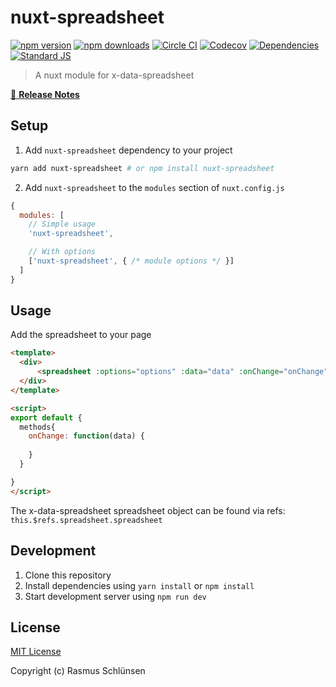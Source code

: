 # nuxt-spreadsheet

[![npm version][npm-version-src]][npm-version-href]
[![npm downloads][npm-downloads-src]][npm-downloads-href]
[![Circle CI][circle-ci-src]][circle-ci-href]
[![Codecov][codecov-src]][codecov-href]
[![Dependencies][david-dm-src]][david-dm-href]
[![Standard JS][standard-js-src]][standard-js-href]

> A nuxt module for x-data-spreadsheet

[📖 **Release Notes**](./CHANGELOG.md)

## Setup

1. Add `nuxt-spreadsheet` dependency to your project

```bash
yarn add nuxt-spreadsheet # or npm install nuxt-spreadsheet
```

2. Add `nuxt-spreadsheet` to the `modules` section of `nuxt.config.js`

```js
{
  modules: [
    // Simple usage
    'nuxt-spreadsheet',

    // With options
    ['nuxt-spreadsheet', { /* module options */ }]
  ]
}
```

## Usage


Add the spreadsheet to your page
``` html
<template>
  <div>
      <spreadsheet :options="options" :data="data" :onChange="onChange" ref="spreadsheet"/>
  </div>
</template>

<script>
export default {
  methods{
    onChange: function(data) {
      
    }
  }

}
</script>


```

The x-data-spreadsheet spreadsheet object can be found via refs: ```this.$refs.spreadsheet.spreadsheet``` 

## Development

1. Clone this repository
2. Install dependencies using `yarn install` or `npm install`
3. Start development server using `npm run dev`

## License

[MIT License](./LICENSE)

Copyright (c) Rasmus Schlünsen

<!-- Badges -->
[npm-version-src]: https://img.shields.io/npm/dt/nuxt-spreadsheet.svg?style=flat-square
[npm-version-href]: https://npmjs.com/package/nuxt-spreadsheet

[npm-downloads-src]: https://img.shields.io/npm/v/nuxt-spreadsheet/latest.svg?style=flat-square
[npm-downloads-href]: https://npmjs.com/package/nuxt-spreadsheet

[circle-ci-src]: https://img.shields.io/circleci/project/github/schlunsen/nuxt-spreadsheet.svg?style=flat-square
[circle-ci-href]: https://circleci.com/gh/schlunsen/nuxt-spreadsheet

[codecov-src]: https://img.shields.io/codecov/c/github/schlunsen/nuxt-spreadsheet.svg?style=flat-square
[codecov-href]: https://codecov.io/gh/schlunsen/nuxt-spreadsheet

[david-dm-src]: https://david-dm.org/schlunsen/nuxt-spreadsheet/status.svg?style=flat-square
[david-dm-href]: https://david-dm.org/schlunsen/nuxt-spreadsheet

[standard-js-src]: https://img.shields.io/badge/code_style-standard-brightgreen.svg?style=flat-square
[standard-js-href]: https://standardjs.com

